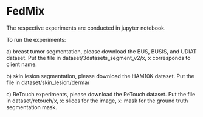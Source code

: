 # FedMix
The respective experiments are conducted in jupyter notebook.

To run the experiments: 

a) breast tumor segmentation, please download the BUS, BUSIS, and UDIAT dataset. Put the file in dataset/3datasets_segment_v2/x, x corresponds to client name. 

b) skin lesion segmentation, please download the HAM10K dataset. Put the file in dataset/skin_lesion/derma/ <both the ground truth label and image> 

c) ReTouch experiments, please download the ReTouch dataset. Put the file in dataset/retouch/x, x: slices for the image, x: mask for the ground truth segmentation mask.  
